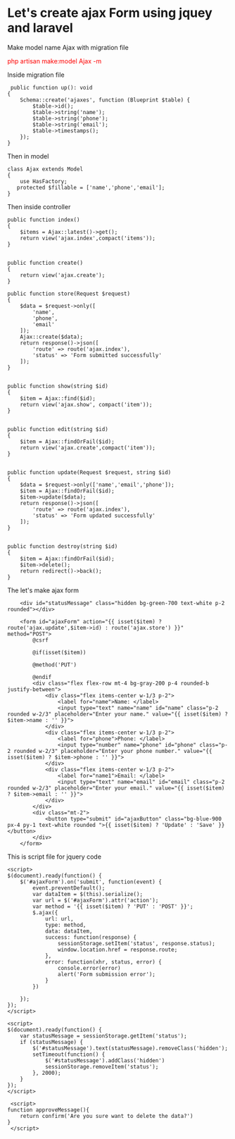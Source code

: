 <h1>Let's create ajax Form using jquey and laravel</h1>
<p>Make model name Ajax with migration file</p>
<p style="color:red">php artisan make:model Ajax -m</p>

<p>Inside migration file</p>

     public function up(): void
    {
        Schema::create('ajaxes', function (Blueprint $table) {
            $table->id();
            $table->string('name');
            $table->string('phone');
            $table->string('email');
            $table->timestamps();
        });
    }
<span>Then in model</span>

    class Ajax extends Model
    {
        use HasFactory;
       protected $fillable = ['name','phone','email'];
    }
<span>Then inside controller</span>


    public function index()
    {
        $items = Ajax::latest()->get();
        return view('ajax.index',compact('items'));
    }


    public function create()
    {
        return view('ajax.create');
    }

    public function store(Request $request)
    {
        $data = $request->only([
            'name',
            'phone',
            'email'
        ]);
        Ajax::create($data);
        return response()->json([
            'route' => route('ajax.index'),
            'status' => 'Form submitted successfully'
        ]);
    }


    public function show(string $id)
    {
        $item = Ajax::find($id);
        return view('ajax.show', compact('item'));
    }


    public function edit(string $id)
    {
        $item = Ajax::findOrFail($id);
        return view('ajax.create',compact('item'));
    }


    public function update(Request $request, string $id)
    {
        $data = $request->only(['name','email','phone']);
        $item = Ajax::findOrFail($id);
        $item->update($data);
        return response()->json([
            'route' => route('ajax.index'),
            'status' => 'Form updated successfully'
        ]);
    }


    public function destroy(string $id)
    {
        $item = Ajax::findOrFail($id);
        $item->delete();
        return redirect()->back();
    }

<span>The let's make ajax form</span>

        <div id="statusMessage" class="hidden bg-green-700 text-white p-2 rounded"></div>
        
        <form id="ajaxForm" action="{{ isset($item) ? route('ajax.update',$item->id) : route('ajax.store') }}" method="POST">
            @csrf
            
            @if(isset($item))
            
            @method('PUT')
            
            @endif
            <div class="flex flex-row mt-4 bg-gray-200 p-4 rounded-b justify-between">
                <div class="flex items-center w-1/3 p-2">
                    <label for="name">Name: </label>
                    <input type="text" name="name" id="name" class="p-2 rounded w-2/3" placeholder="Enter your name." value="{{ isset($item) ? $item->name : '' }}">
                </div>
                <div class="flex items-center w-1/3 p-2">
                    <label for="phone">Phone: </label>
                    <input type="number" name="phone" id="phone" class="p-2 rounded w-2/3" placeholder="Enter your phone number." value="{{ isset($item) ? $item->phone : '' }}">
                </div>
                <div class="flex items-center w-1/3 p-2">
                    <label for="name1">Email: </label>
                    <input type="text" name="email" id="email" class="p-2 rounded w-2/3" placeholder="Enter your email." value="{{ isset($item) ? $item->email : '' }}">
                </div>
            </div>
            <div class="mt-2">
                <button type="submit" id="ajaxButton" class="bg-blue-900 px-4 py-1 text-white rounded ">{{ isset($item) ? 'Update' : 'Save' }}</button>
            </div>
        </form>

<span>This is script file for jquery code</span>

<!-- Ajax Form submit for create.blade.php -->

    <script>
    $(document).ready(function() {
        $('#ajaxForm').on('submit', function(event) {
            event.preventDefault();
            var dataItem = $(this).serialize();
            var url = $('#ajaxForm').attr('action');
            var method = '{{ isset($item) ? 'PUT' : 'POST' }}';
            $.ajax({
                url: url,
                type: method,
                data: dataItem,
                success: function(response) {
                    sessionStorage.setItem('status', response.status);
                    window.location.href = response.route;
                },
                error: function(xhr, status, error) {
                    console.error(error)
                    alert('Form submission error');
                }
            })

        });
    });
    </script>
<!-- To get the status message -->
    <script>
    $(document).ready(function() {
        var statusMessage = sessionStorage.getItem('status');
        if (statusMessage) {
            $('#statusMessage').text(statusMessage).removeClass('hidden');
            setTimeout(function() {
                $('#statusMessage').addClass('hidden')
                sessionStorage.removeItem('status');
            }, 2000);
        }
    });
    </script>
<!-- For delete message -->
     <script>
    function approveMessage(){
        return confirm('Are you sure want to delete the data?')
    }
     </script>


